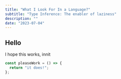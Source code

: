 ```yaml
---
title: "What I Look For In a Language?"
subtitle: "Type Inference: The enabler of laziness"
description: ""
date: "2023-07-04"
---
```


## Hello

I hope this works, innit

```typescript
const pleaseWork = () => {
  return "it does!";
};
```
